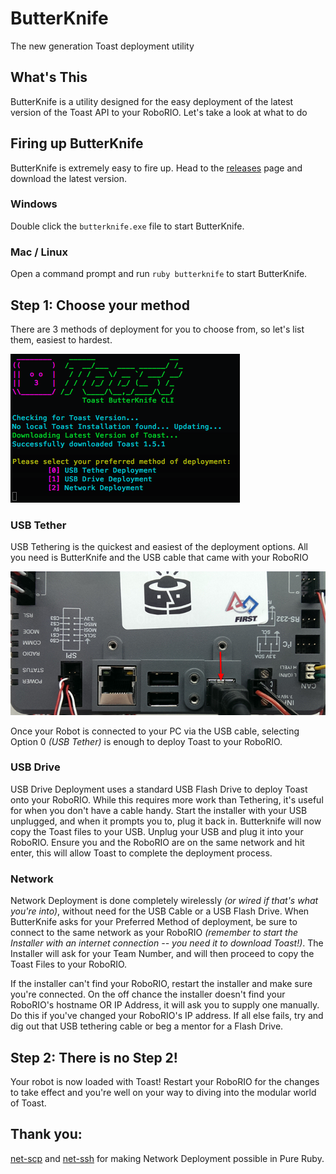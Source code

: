 # ButterKnife
The new generation Toast deployment utility

## What's This
ButterKnife is a utility designed for the easy deployment of the latest version of the Toast API to your RoboRIO. Let's take a look at what to do  

## Firing up ButterKnife
ButterKnife is extremely easy to fire up. Head to the [releases](https://github.com/Open-RIO/ButterKnife/releases) page and download the latest version.  
### Windows  
Double click the ```butterknife.exe``` file to start ButterKnife.

### Mac / Linux
Open a command prompt and run ```ruby butterknife``` to start ButterKnife.

## Step 1: Choose your method
  There are 3 methods of deployment for you to choose from, so let's list them, easiest to hardest.  
    
  ![The ButterKnife Splash Screen](docs/splash.png)

### USB Tether
 USB Tethering is the quickest and easiest of the deployment options. All you need is ButterKnife and the USB cable that came with your RoboRIO

 ![The USB Cable for your RoboRIO](docs/usb.png)

  Once your Robot is connected to your PC via the USB cable, selecting Option 0 *(USB Tether)* is enough to deploy Toast to your RoboRIO.

### USB Drive
  USB Drive Deployment uses a standard USB Flash Drive to deploy Toast onto your RoboRIO. While this requires more work than Tethering, it's useful for when you don't have a cable handy. Start the installer with your USB unplugged, and when it prompts you to, plug it back in. Butterknife will now copy the Toast files to your USB. Unplug your USB and plug it into your RoboRIO. Ensure you and the RoboRIO are on the same network and hit enter, this will allow Toast to complete the deployment process.

### Network
  Network Deployment is done completely wirelessly *(or wired if that's what you're into)*, without need for the USB Cable or a USB Flash Drive. When ButterKnife asks for your Preferred Method of deployment, be sure to connect to the same network as your RoboRIO *(remember to start the Installer with an internet connection -- you need it to download Toast!)*. The Installer will ask for your Team Number, and will then proceed to copy the Toast Files to your RoboRIO.  

  If the installer can't find your RoboRIO, restart the installer and make sure you're connected. On the off chance the installer doesn't find your RoboRIO's hostname OR IP Address, it will ask you to supply one manually. Do this if you've changed your RoboRIO's IP address. If all else fails, try and dig out that USB tethering cable or beg a mentor for a Flash Drive.

## Step 2: There is no Step 2!  
Your robot is now loaded with Toast! Restart your RoboRIO for the changes to take effect and you're well on your way to diving into the modular world of Toast.


## Thank you:
[net-scp](https://github.com/net-ssh/net-scp) and [net-ssh](https://github.com/net-ssh/net-ssh) for making Network Deployment possible in Pure Ruby.
